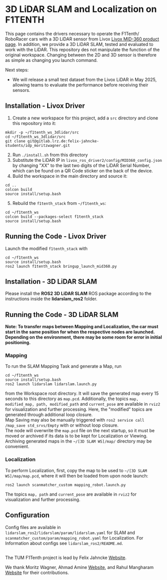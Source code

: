 # 3D LiDAR SLAM and Localization on F1TENTH
This page contains the drivers necessary to operate the F1Tenth/ RoboRacer cars with a 3D LiDAR sensor from Livox [Livox MID-360 product page](https://www.livoxtech.com/de/mid-360).
In addition, we provide a 3D LiDAR SLAM, tested and evaluated to work with the LiDAR.
This repository des not manipulate the function of the original workspace.
Changing between the 2D and 3D sensor is therefore as simple as changing you launch command.

Next steps:
- We will release a small test dataset from the Livox LiDAR in May 2025, allowing teams to evaluate the performance before receiving their sensors.
## Installation - Livox Driver

1. Create a new workspace for this project, add a `src` directory and clone this repository into it:
```
mkdir -p ~/f1tenth_ws_3dlidar/src
cd ~/f1tenth_ws_3dlidar/src
git clone git@gitlab.lrz.de:felix-jahncke-students/idp_moritzwagner.git
```
2. Run `./install.sh` from this directory
3. Substitute the LiDAR IP in `livox_ros_driver2/config/MID360_config.json` by changing "XX" to the last two digits of the LiDAR Serial Number, which can be found on a QR Code sticker on the back of the device.
4. Build the workspace in the main directory and source it:
```
cd ..
colcon build
source install/setup.bash
```
5. Rebuild the `f1tenth_stack` from `~/f1tenth_ws`:
```
cd ~/f1tenth_ws
colcon build --packages-select f1tenth_stack
source install/setup.bash
```

## Running the Code - Livox Driver
Launch the modified `f1tenth_stack` with
```
cd ~/f1tenth_ws
source install/setup.bash
ros2 launch f1tenth_stack bringup_launch_mid360.py
```
## Installation - 3D LiDAR SLAM

Please install the **ROS2 3D LiDAR SLAM** ROS package according to the instructions inside the **lidarslam_ros2** folder.


## Running the Code - 3D LiDAR SLAM
**Note: To transfer maps between Mapping and Localization, the car must start in the same position for when the respective nodes are launched. Depending on the environment, there may be some room for error in initial positioning.**
### Mapping
To run the SLAM Mapping Task and generate a Map, run
```
cd ~/f1tenth_ws
source install/setup.bash
ros2 launch lidarslam lidarslam.launch.py
```
from the Workspace root directory. It will save the generated map every 15 seconds to this directory as `map.pcd`. Additionally, the topics `map, modified_map, path, modified_path` and `current_pose` are available in `rviz2` for visualization and further processing. Here, the "modified" topics are generated through additional loop closure. \
Map Saving may also be manually triggered with `ros2 service call /map_save std_srvs/Empty` with or without loop closure. \
The node will overwrite the `map.pcd` file on the next startup, so it must be moved or archived if its data is to be kept for Localization or Viewing. Archiving generated maps in the `~/[3D SLAM WS]/map/` directory may be convenient.

### Localization
To perform Localization, first, copy the map to be used to `~/[3D SLAM WS]/map/map.pcd`, where it will then be loaded from upon node launch:
```
ros2 launch scanmatcher_custom mapping_robot.launch.py 
```
The topics `map, path` and `current_pose` are available in `rviz2` for visualization and further processing.

## Configuration
Config files are available in `lidarslam_ros2/lidarslam/param/lidarslam.yaml` for SLAM and `scanmatcher_custom/param/mapping_robot.yaml` for Localization. For Information about configs see `lidarslam_ros2/README.md`.

## 

The TUM F1Tenth project is lead by Felix Jahncke [Website](https://www.mos.ed.tum.de/en/avs/team/felix-jahncke/).

We thank Moritz Wagner, Ahmad Amine [Website](https://ahmadamine998.github.io/), and Rahul Mangharam [Website](https://www.seas.upenn.edu/~rahulm/) for their contributions.

